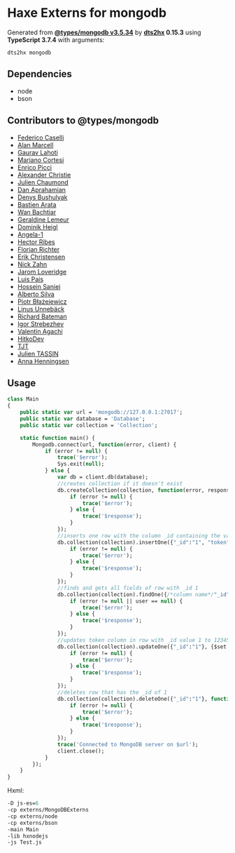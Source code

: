# Haxe Externs for mongodb

Generated from **[@types/mongodb v3.5.34](https://github.com/DefinitelyTyped/DefinitelyTyped#readme)** by **[dts2hx](https://github.com/haxiomic/dts2hx) 0.15.3** using **TypeScript 3.7.4** with arguments:

	dts2hx mongodb

## Dependencies
- node
- bson

## Contributors to @types/mongodb
- [Federico Caselli](https://github.com/CaselIT)
- [Alan Marcell](https://github.com/alanmarcell)
- [Gaurav Lahoti](https://github.com/dante-101)
- [Mariano Cortesi](https://github.com/mcortesi)
- [Enrico Picci](https://github.com/EnricoPicci)
- [Alexander Christie](https://github.com/AJCStriker)
- [Julien Chaumond](https://github.com/julien-c)
- [Dan Aprahamian](https://github.com/daprahamian)
- [Denys Bushulyak](https://github.com/denys-bushulyak)
- [Bastien Arata](https://github.com/BastienAr)
- [Wan Bachtiar](https://github.com/sindbach)
- [Geraldine Lemeur](https://github.com/geraldinelemeur)
- [Dominik Heigl](https://github.com/various89)
- [Angela-1](https://github.com/angela-1)
- [Hector Ribes](https://github.com/hector7)
- [Florian Richter](https://github.com/floric)
- [Erik Christensen](https://github.com/erikc5000)
- [Nick Zahn](https://github.com/Manc)
- [Jarom Loveridge](https://github.com/jloveridge)
- [Luis Pais](https://github.com/ranguna)
- [Hossein Saniei](https://github.com/HosseinAgha)
- [Alberto Silva](https://github.com/albertossilva)
- [Piotr Błażejewicz](https://github.com/peterblazejewicz)
- [Linus Unnebäck](https://github.com/LinusU)
- [Richard Bateman](https://github.com/taxilian)
- [Igor Strebezhev](https://github.com/xamgore)
- [Valentin Agachi](https://github.com/avaly)
- [HitkoDev](https://github.com/HitkoDev)
- [TJT](https://github.com/Celend)
- [Julien TASSIN](https://github.com/jtassin)
- [Anna Henningsen](https://github.com/addaleax)
## Usage
```Haxe
class Main
{
	public static var url = 'mongodb://127.0.0.1:27017';
	public static var database = 'Database';
   	public static var collection = 'Collection';

	static function main() {
		Mongodb.connect(url, function(error, client) {
			if (error != null) {
				trace('$error');
				Sys.exit(null); 
			} else {
				var db = client.db(database);
				//creates collection if it doesn't exist
				db.createCollection(collection, function(error, response) {
					if (error != null) {
						trace('$error');
					} else {
						trace('$response');
					}
				});
				//inserts one row with the column _id containing the value 1 and the column token containing the value 50 
				db.collection(collection).insertOne({"_id":"1", "token":"50"}, function (error, response) {
					if (error != null) {
						trace('$error');
					} else {
						trace('$response');
					}
				}); 
				//finds and gets all fields of row with _id 1 
				db.collection(collection).findOne({/*column name*/"_id":/*row value you want to find*/"1"}, function (error, user) {
					if (error != null || user == null) {
						trace('$error');
					} else {
						trace('$response');
					}
				});
				//updates token column in row with _id value 1 to 12345
				db.collection(collection).updateOne({"_id":"1"}, {$set:{token:"12345"}}, function(error, response) {
					if (error != null) {
						trace('$error');
					} else {
						trace('$response');
					}
				});
				//deletes row that has the _id of 1
				db.collection(collection).deleteOne({"_id":"1"}, function (error, response) {
					if (error != null) {
						trace('$error');
					} else {
						trace('$response');
					}
				});
				trace('Connected to MongoDB server on $url');
				client.close();
			}
		});
	}
}
```
Hxml:
```Haxe
-D js-es=6
-cp externs/MongoDBExterns
-cp externs/node
-cp externs/bson
-main Main
-lib hxnodejs
-js Test.js
```
